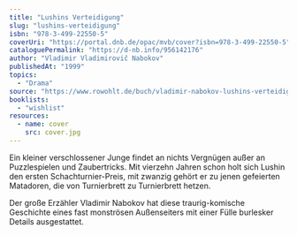 ```yaml
---
title: "Lushins Verteidigung"
slug: "lushins-verteidigung"
isbn: "978-3-499-22550-5"
coverUri: "https://portal.dnb.de/opac/mvb/cover?isbn=978-3-499-22550-5"
cataloguePermalink: "https://d-nb.info/956142176"
author: "Vladimir Vladimirovič Nabokov"
publishedAt: "1999"
topics:
  - "Drama"
source: "https://www.rowohlt.de/buch/vladimir-nabokov-lushins-verteidigung-9783499225505"
booklists:
  - "wishlist"
resources:
  - name: cover
    src: cover.jpg
---
```

Ein kleiner verschlossener Junge findet an nichts Vergnügen außer an 
Puzzlespielen und Zaubertricks. Mit vierzehn Jahren schon holt sich Lushin den 
ersten Schachturnier-Preis, mit zwanzig gehört er zu jenen gefeierten 
Matadoren, die von Turnierbrett zu Turnierbrett hetzen.

Der große Erzähler Vladimir Nabokov hat diese traurig-komische Geschichte 
eines fast monströsen Außenseiters mit einer Fülle burlesker Details 
ausgestattet.